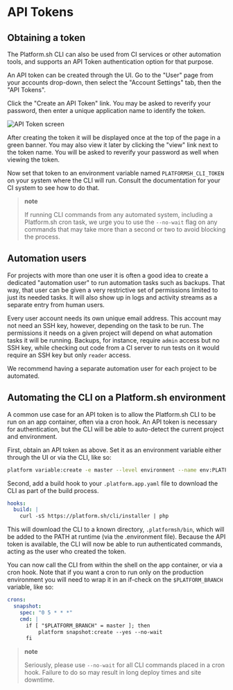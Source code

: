 # API Tokens

## Obtaining a token

The Platform.sh CLI can also be used from CI services or other automation tools, and supports an API Token authentication option for that purpose.

An API token can be created through the UI. Go to the "User" page from your accounts drop-down, then select the "Account Settings" tab, then the "API Tokens".

Click the "Create an API Token" link. You may be asked to reverify your password, then enter a unique application name to identify the token.

![API Token screen](/images/api-token-list.png)

After creating the token it will be displayed once at the top of the page in a green banner. You may also view it later by clicking the "view" link next to the token name. You will be asked to reverify your password as well when viewing the token.

Now set that token to an environment variable named `PLATFORMSH_CLI_TOKEN` on your system where the CLI will run. Consult the documentation for your CI system to see how to do that.

> **note**
>
> If running CLI commands from any automated system, including a Platform.sh cron task, we urge you to use the `--no-wait` flag on any commands that may take more than a second or two to avoid blocking the process.

## Automation users

For projects with more than one user it is often a good idea to create a dedicated "automation user" to run automation tasks such as backups. That way, that user can be given a very restrictive set of permissions limited to just its needed tasks. It will also show up in logs and activity streams as a separate entry from human users.

Every user account needs its own unique email address. This account may not need an SSH key, however, depending on the task to be run. The permissions it needs on a given project will depend on what automation tasks it will be running. Backups, for instance, require `admin` access but no SSH key, while checking out code from a CI server to run tests on it would require an SSH key but only `reader` access.

We recommend having a separate automation user for each project to be automated.

## Automating the CLI on a Platform.sh environment

A common use case for an API token is to allow the Platform.sh CLI to be run on an app container, often via a cron hook. An API token is necessary for authentication, but the CLI will be able to auto-detect the current project and environment.

First, obtain an API token as above. Set it as an environment variable either through the UI or via the CLI, like so:

```bash
platform variable:create -e master --level environment --name env:PLATFORMSH_CLI_TOKEN --sensitive true --value 'your API token'
```

Second, add a build hook to your `.platform.app.yaml` file to download the CLI as part of the build process.

```yaml
hooks:
  build: |
    curl -sS https://platform.sh/cli/installer | php
```

This will download the CLI to a known directory, `.platformsh/bin`, which will be added to the PATH at runtime (via the .environment file). Because the API token is available, the CLI will now be able to run authenticated commands, acting as the user who created the token.

You can now call the CLI from within the shell on the app container, or via a cron hook. Note that if you want a cron to run only on the production environment you will need to wrap it in an if-check on the `$PLATFORM_BRANCH` variable, like so:

```yaml
crons:
  snapshot:
    spec: "0 5 * * *"
    cmd: |
      if [ "$PLATFORM_BRANCH" = master ]; then
          platform snapshot:create --yes --no-wait
      fi
```

> **note**
>
> Seriously, please use `--no-wait` for all CLI commands placed in a cron hook. Failure to do so may result in long deploy times and site downtime.
